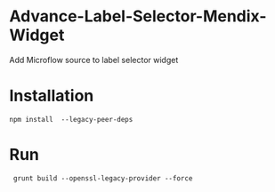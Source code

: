 
# Advance-Label-Selector-Mendix-Widget
Add Microflow source to label selector widget

# Installation
`npm install  --legacy-peer-deps`

# Run
` grunt build --openssl-legacy-provider --force`

